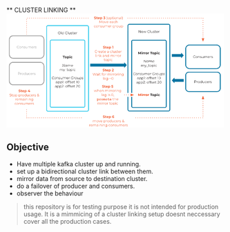 ** CLUSTER LINKING **
![cluster linking](extras/cluster-link-migrate-cp.png)

## Objective

- Have multiple kafka cluster up and running.
- set up a bidirectional cluster link between them.
- mirror data from source to destination cluster.
- do a failover of producer and consumers.
- observer the behaviour

> this repository is for testing purpose it is not
> intended for production usage. It is a mimmicing of
>  a cluster linking setup doesnt neccessary cover
> all the production cases.
